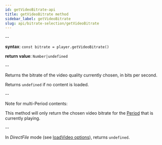 ```yaml
---
id: getVideoBitrate-api
title: getVideoBitrate method
sidebar_label: getVideoBitrate
slug: api/bitrate-selection/getVideoBitrate
---
```


--

**syntax**: `const bitrate = player.getVideoBitrate()`

**return value**: `Number|undefined`

--

Returns the bitrate of the video quality currently chosen, in bits per second.

Returns `undefined` if no content is loaded.

--

Note for multi-Period contents:

This method will only return the chosen video bitrate for the
[Period](../terms.md#period) that is currently playing.

--

In _DirectFile_ mode (see [loadVideo
options](./loadVideo_options.md#prop-transport)), returns `undefined`.
